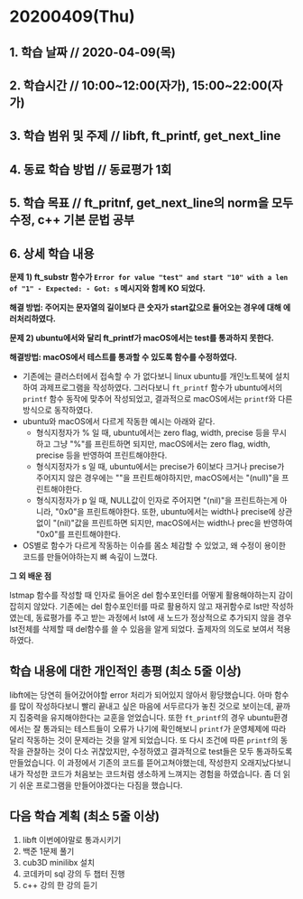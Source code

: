 # 20200409\(Thu\)

## 1. 학습 날짜 // 2020-04-09\(목\)

## 2. 학습시간 // 10:00~12:00\(자가\), 15:00~22:00\(자가\)

## 3. 학습 범위 및 주제 // libft, ft\_printf, get\_next\_line

## 4. 동료 학습 방법 // 동료평가 1회

## 5. 학습 목표 // ft\_pritnf, get\_next\_line의 norm을 모두 수정, c++ 기본 문법 공부

## 6. 상세 학습 내용

**문제 1\) ft\_substr 함수가 `Error for value "test" and start "10" with a len of "1" - Expected: - Got: s` 메시지와 함께 KO 되었다.**

**해결 방법: 주어지는 문자열의 길이보다 큰 숫자가 start값으로 들어오는 경우에 대해 에러처리하였다.**

**문제 2\) ubuntu에서와 달리 ft\_printf가 macOS에서는 test를 통과하지 못한다.**

**해결방법: macOS에서 테스트를 통과할 수 있도록 함수를 수정하였다.**

* 기존에는 클러스터에서 접속할 수 가 없다보니 linux ubuntu를 개인노트북에 설치하여 과제프로그램을 작성하였다. 그러다보니 `ft_printf` 함수가 ubuntu에서의 `printf` 함수 동작에 맞추어 작성되었고, 결과적으로 macOS에서는 `printf`와 다른 방식으로 동작하였다.
* ubuntu와 macOS에서 다르게 작동한 예시는 아래와 같다.
  * 형식지정자가 % 일 때, ubuntu에서는 zero flag, width, precise 등을 무시하고 그냥 "%"를 프린트하면 되지만, macOS에서는 zero flag, width, precise 등을 반영하여 프린트해야한다.
  * 형식지정자가 s 일 때, ubuntu에서는 precise가 6이보다 크거나 precise가 주어지지 않은 경우에는 ""을 프린트해야하지만, macOS에서는 "\(null\)"을 프린트해야한다.
  * 형식지정자가 p 일 때, NULL값이 인자로 주어지면 "\(nil\)"을 프린트하는게 아니라, "0x0"을 프린트해야한다. 또한, ubuntu에서는 width나 precise에 상관없이 "\(nil\)"값을 프린트하면 되지만, macOS에서는 width나 prec을 반영하여 "0x0"를 프린트해야한다.
* OS별로 함수가 다르게 작동하는 이슈를 몸소 체감할 수 있었고, 왜 수정이 용이한 코드를 만들어야하는지 뼈 속깊이 느꼈다.

**그 외 배운 점**

lstmap 함수를 작성할 때 인자로 들어온 del 함수포인터를 어떻게 활용해야하는지 감이 잡히지 않았다. 기존에는 del 함수포인터를 따로 활용하지 않고 재귀함수로 lst만 작성하였는데, 동료평가를 주고 받는 과정에서 lst에 새 노드가 정상적으로 추가되지 않을 경우 lst전체를 삭제할 때 del함수를 쓸 수 있음을 알게 되었다. 출제자의 의도로 보여서 적용하였다.

## 학습 내용에 대한 개인적인 총평 \(최소 5줄 이상\)

libft에는 당연히 들어갔어야할 error 처리가 되어있지 않아서 황당했습니다. 아마 함수를 많이 작성하다보니 빨리 끝내고 싶은 마음에 서두르다가 놓친 것으로 보이는데, 끝까지 집중력을 유지해야한다는 교훈을 얻었습니다. 또한 `ft_printf`의 경우 ubuntu환경에서는 잘 통과되는 테스트들이 오류가 나기에 확인해보니 `printf`가 운영체제에 따라 달리 작동하는 것이 문제라는 것을 알게 되었습니다. 또 다시 조건에 따른 `printf`의 동작을 관찰하는 것이 다소 귀찮았지만, 수정하였고 결과적으로 test들은 모두 통과하도록 만들었습니다. 이 과정에서 기존의 코드를 뜯어고쳐야했는데, 작성한지 오래지났다보니 내가 작성한 코드가 처음보는 코드처럼 생소하게 느껴지는 경험을 하였습니다. 좀 더 읽기 쉬운 프로그램을 만들어야겠다는 다짐을 했습니다.

## 다음 학습 계획 \(최소 5줄 이상\)

1. libft 이번에야말로 통과시키기
2. 백준 1문제 풀기
3. cub3D minilibx 설치
4. 코데카미 sql 강의 두 챕터 진행
5. c++ 강의 한 강의 듣기

